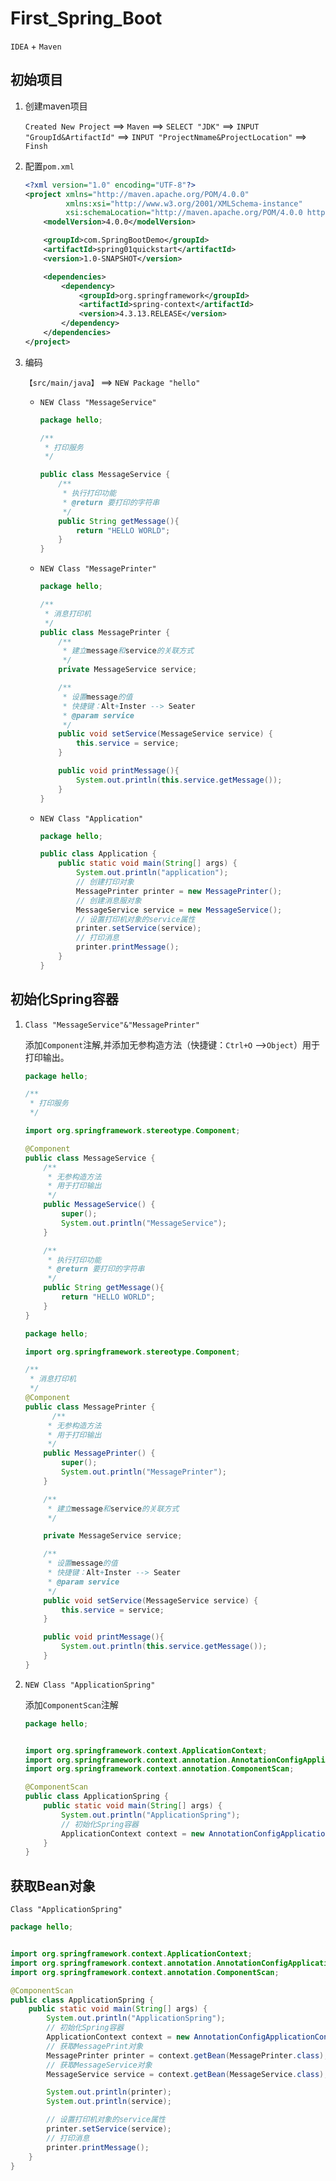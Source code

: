 # First_Spring_Boot

`IDEA` + `Maven`

## 初始项目

1. 创建maven项目

   `Created New Project` ==> `Maven` ==> `SELECT "JDK"` ==> `INPUT "GroupId&ArtifactId"` ==> `INPUT "ProjectNmame&ProjectLocation"` ==> `Finsh`

2. 配置`pom.xml`

   ```xml
   <?xml version="1.0" encoding="UTF-8"?>
   <project xmlns="http://maven.apache.org/POM/4.0.0"
            xmlns:xsi="http://www.w3.org/2001/XMLSchema-instance"
            xsi:schemaLocation="http://maven.apache.org/POM/4.0.0 http://maven.apache.org/xsd/maven-4.0.0.xsd">
       <modelVersion>4.0.0</modelVersion>
   
       <groupId>com.SpringBootDemo</groupId>
       <artifactId>spring01quickstart</artifactId>
       <version>1.0-SNAPSHOT</version>
   
       <dependencies>
           <dependency>
               <groupId>org.springframework</groupId>
               <artifactId>spring-context</artifactId>
               <version>4.3.13.RELEASE</version>
           </dependency>
       </dependencies>
   </project>
   ```

3. 编码

   `【src/main/java】` ==> `NEW Package "hello"` 

   - `NEW Class "MessageService"`

     ```java
     package hello;
     
     /**
      * 打印服务
      */
     
     public class MessageService {
         /**
          * 执行打印功能
          * @return 要打印的字符串
          */
         public String getMessage(){
             return "HELLO WORLD";
         }
     }
     ```

   - `NEW Class "MessagePrinter"`

     ```java
     package hello;
     
     /**
      * 消息打印机
      */
     public class MessagePrinter {
         /**
          * 建立message和service的关联方式
          */
         private MessageService service;
     
         /**
          * 设置message的值 
          * 快捷键：Alt+Inster --> Seater
          * @param service
          */
         public void setService(MessageService service) {
             this.service = service;
         }
     
         public void printMessage(){
             System.out.println(this.service.getMessage());
         }
     }
     ```

   - `NEW Class "Application"`

     ```java
     package hello;
     
     public class Application {
         public static void main(String[] args) {
             System.out.println("application");
             // 创建打印对象
             MessagePrinter printer = new MessagePrinter();
             // 创建消息服对象
             MessageService service = new MessageService();
             // 设置打印机对象的service属性
             printer.setService(service);
             // 打印消息
             printer.printMessage();
         }
     }
     ```

     

## 初始化Spring容器

1. `Class "MessageService"&"MessagePrinter"`

   添加`Component`注解,并添加无参构造方法（快捷键：`Ctrl+O` -->`Object`）用于打印输出。

   <!--@component 把普通pojo实例化到spring容器中-->

   ```java
   package hello;
   
   /**
    * 打印服务
    */
   
   import org.springframework.stereotype.Component;
   
   @Component
   public class MessageService {
       /**
        * 无参构造方法
        * 用于打印输出
        */
       public MessageService() {
           super();
           System.out.println("MessageService");
       }
   
       /**
        * 执行打印功能
        * @return 要打印的字符串
        */
       public String getMessage(){
           return "HELLO WORLD";
       }
   }
   ```

   ```java
   package hello;
   
   import org.springframework.stereotype.Component;
   
   /**
    * 消息打印机
    */
   @Component
   public class MessagePrinter {
         /**
        * 无参构造方法
        * 用于打印输出
        */
       public MessagePrinter() {
           super();
           System.out.println("MessagePrinter");
       }
   
       /**
        * 建立message和service的关联方式
        */
   
       private MessageService service;
   
       /**
        * 设置message的值
        * 快捷键：Alt+Inster --> Seater
        * @param service
        */
       public void setService(MessageService service) {
           this.service = service;
       }
   
       public void printMessage(){
           System.out.println(this.service.getMessage());
       }
   }
   
   ```

2. `NEW Class "ApplicationSpring"`

   添加`ComponentScan`注解

   <!--ComponentScan主要就是定义扫描的路径从中找出标识了需要装配的类自动装配到spring的bean容器中-->

   ```java
   package hello;
   
   
   import org.springframework.context.ApplicationContext;
   import org.springframework.context.annotation.AnnotationConfigApplicationContext;
   import org.springframework.context.annotation.ComponentScan;
   
   @ComponentScan
   public class ApplicationSpring {
       public static void main(String[] args) {
           System.out.println("ApplicationSpring");
           // 初始化Spring容器
           ApplicationContext context = new AnnotationConfigApplicationContext(ApplicationSpring.class);
       }
   }
   ```

   

## 获取Bean对象

`Class "ApplicationSpring"`

```java
package hello;


import org.springframework.context.ApplicationContext;
import org.springframework.context.annotation.AnnotationConfigApplicationContext;
import org.springframework.context.annotation.ComponentScan;

@ComponentScan
public class ApplicationSpring {
    public static void main(String[] args) {
        System.out.println("ApplicationSpring");
        // 初始化Spring容器
        ApplicationContext context = new AnnotationConfigApplicationContext(ApplicationSpring.class);
        // 获取MessagePrint对象
        MessagePrinter printer = context.getBean(MessagePrinter.class);
        // 获取MessageService对象
        MessageService service = context.getBean(MessageService.class);

        System.out.println(printer);
        System.out.println(service);

        // 设置打印机对象的service属性
        printer.setService(service);
        // 打印消息
        printer.printMessage();
    }
}

```

